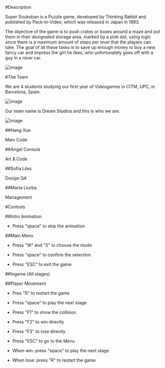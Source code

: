 #Description 

Super Soukoban is a Puzzle game, developed by Thinking Rabbit and published by Pack-In-Video, which was released in Japan in 1993.

The objective of the game is to push crates or boxes around a maze and put them in their designated storage area, marked by a pink dot, using logic since there is a maximum amount of steps per level that the players can take. The goal of all these tasks is to save up enough money to buy a new fancy car and impress the girl he likes, who unfortunately goes off with a guy in a nicer car.

![image](https://user-images.githubusercontent.com/73582921/120871795-ffac8b00-c59c-11eb-9b16-f4a87a3392bc.png)

#The Team

We are 4 students studying our first year of Videogames in CITM, UPC, in Barcelona, Spain.

![image](https://user-images.githubusercontent.com/73582921/120871784-f4f1f600-c59c-11eb-9e6b-f326efc814fc.png)

Our team name is Dream Studios and this is who we are:

![image](https://user-images.githubusercontent.com/73582921/120869681-46978200-c597-11eb-9a2d-7ed70ae00ca9.png)

##Hang Xue

Main Code

##Angel Consola

Art & Code

##Sofia Liles

Design QA

##Marta Llurba

Management


#Controls

##Intro Animation

- Press "space" to skip the animation

##Main Menu

- Press "W" and "S" to choose the modo

- Press "space" to confirm the selection

- Press "ESC" to exit the game

##Ingame (All stages)

##Player Movement

- Pres "R" to restart the game

- Press "space" to play the next stage

- Press "F1" to show the collision

- Press "F2" to win directly

- Press "F3" to lose directly

- Press "ESC" to go to the Menu

- When win: press "space" to play the next stage

- When lose: press "R" to restart the game
